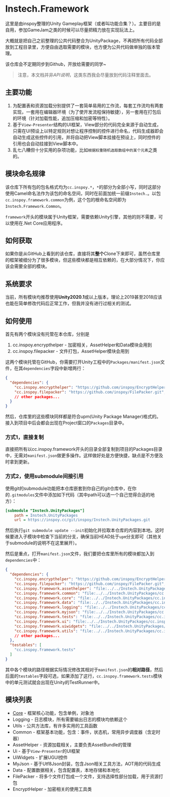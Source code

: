 # Instech.Framework

这里是由inspoy整理的Unity Gameplay框架（或者叫功能合集？）。主要目的是自用，参加GameJam之类的时候可以尽量把精力放在实现玩法上。

大概就是把自己之前整理的公共代码整合为UnityPackage，不再把所有代码全部放到工程目录里，方便自由选取需要的模块，也方便为公共代码做单独的版本管理。

该仓库会不定期同步到Github，开放给需要的同学~

> 注意，本文档并非*API说明*，这类东西我会尽量放到代码注释里面去。

## 主要功能

1. 为配置表和资源加载分别提供了一套简单易用的工作流，每套工作流均有两套实现，一套用在编辑器环境（为了使开发流程保持敏捷），另一套用在打包后的环境（针对加载性能，追加压缩和加密等特性）。
2. 基于`View-Presenter`结构的UI框架，View部分的代码完全来源于自动生成，只需在UI预设上以特定规则对想让程序控制的控件进行命名，代码生成器即会自动生成这些控件的引用，并将自动把View脚本挂接在预设上，同时控件的引用也会自动挂接到View脚本中。
3. 乱七八糟但十分实用的杂项功能，比如`根据权重随机选取数组中的某个元素`之类的。

## 模块命名规律

该仓库下所有包的包名格式均为`cc.inspoy.*`，`*`的部分为全部小写，同时这部分使用Camel命名法作为该包的命名空间，同时在前面加统一前缀`Instech.`。以包`cc.inspoy.framework.common`为例，这个包的根命名空间即为`Instech.Framework.Common`。

`framework`开头的模块属于Unity框架，需要依赖Unity引擎，其他的则不需要，可以使用在.Net Core应用程序。

## 如何获取

如果你是从GitHub上看到的该仓库，直接将其**整个**Clone下来即可，虽然仓库里的框架被细分为了很多模块，但这些模块都是相互依赖的，在大部分情况下，你应该会需要全部的模块。

## 系统要求

当前，所有模块均推荐使用**Unity2020.1**或以上版本，理论上2019甚至2018应该也能在简单修改代码后正常工作，但我并没有进行过相关的测试。

## 如何使用

首先有两个模块没有托管在本仓库，分别是

1. cc.inspoy.encrypthelper - 加密相关，AssetHelper和Data模块会用到
2. cc.inspoy.filepacker - 文件打包，AssetHelper模块会用到

这两个模块托管在GitHub，你需要打开Unity工程中的`Packages/manifest.json`文件，在其`dependencies`字段中新增两行：

```json
{
  "dependencies": {
    "cc.inspoy.encrypthelper": "https://github.com/inspoy/EncryptHelper.git",
    "cc.inspoy.filepacker": "https://github.com/inspoy/FilePacker.git",
    // other packages...
  }
}
```

然后，仓库里的这些模块同样都是符合upm(Unity Package Manager)格式的。接入到项目中后会都会出现在Project窗口的`Packages`目录中。

### 方式1，直接复制

直接把所有以cc.inspoy.framework开头的目录全部复制到项目的Packages目录中，无需对`manifest.json`做更多操作。这样做好处是方便快捷，缺点是不方便及时拿到更新。

### 方式2，使用submodule间接引用

使用git的submodule功能把本仓库嵌套到你自己的git仓库中，在你的`.gitmodules`文件中添加如下代码（其中path可以选一个自己觉得合适的地方）：

```ini
[submodule "Instech.UnityPackages"]
    path = Instech.UnityPackages
    url = https://inspoy.cc/git/inspoy/Instech.UnityPackages.git
```

然后执行`git submodule update --init`初始化并拉取本仓库的内容到本地。这时候要进入子模块中检查下当前的分支，确保当前HEAD处于`upm`分支即可（其他关于submodule的说明不在这里展开）。

然后是重点，打开`manifest.json`文件，我们要把仓库里所有的模块都加入到`dependencies`中：

```json
{
  "dependencies": {
    "cc.inspoy.encrypthelper": "https://github.com/inspoy/EncryptHelper.git",
    "cc.inspoy.filepacker": "https://github.com/inspoy/FilePacker.git",
    "cc.inspoy.framework.assethelper": "file:../../Instech.UnityPackages/cc.inspoy.framework.assethelper",
    "cc.inspoy.framework.common": "file:../../Instech.UnityPackages/cc.inspoy.framework.common",
    "cc.inspoy.framework.core": "file:../../Instech.UnityPackages/cc.inspoy.framework.core",
    "cc.inspoy.framework.data": "file:../../Instech.UnityPackages/cc.inspoy.framework.data",
    "cc.inspoy.framework.logging": "file:../../Instech.UnityPackages/cc.inspoy.framework.logging",
    "cc.inspoy.framework.myjson": "file:../../Instech.UnityPackages/cc.inspoy.framework.myjson",
    "cc.inspoy.framework.tests": "file:../../Instech.UnityPackages/cc.inspoy.framework.tests",
    "cc.inspoy.framework.ui": "file:../../Instech.UnityPackages/cc.inspoy.framework.ui",
    "cc.inspoy.framework.uiwidgets": "file:../../Instech.UnityPackages/cc.inspoy.framework.uiwidgets",
    "cc.inspoy.framework.utils": "file:../../Instech.UnityPackages/cc.inspoy.framework.utils",
    // other packages...
  },
  "testables": [
    "cc.inspoy.framework.tests"
  ]
}
```

其中各个模块的路径根据实际情况修改其相对于`manifest.json`的**相对路径**，然后后面的`testables`字段可选，如果添加了这行，`cc.inspoy.framework.tests`模块中的单元测试就会出现在Unity的TestRunner中。

## 模块列表

* [Core](Documents/Instech.Framework.Core.md) - 框架核心功能，包含单例，对象池
* Logging - 日志模块，所有需要输出日志的模块均依赖这个
* Utils - 公共方法库，有许多实用的工具函数
* Common - 框架基本功能，包含：事件，状态机，常用异步调度器（含定时器）
* AssetHelper - 资源加载相关，主要负责AssetBundle的管理
* Ui - 基于`View-Presenter`的UI框架
* UiWidgets - 扩展UGUI控件
* MyJson - 基于Utf8Json封装，包含Json相关工具方法，AOT用的代码生成
* Data - 配置数据相关，包含配置表，本地存储和本地化
* FilePacker - 将多个文件打包成一个文件，支持选择性部分加载，用于资源打包
* EncryptHelper - 加密相关的使用工具类
